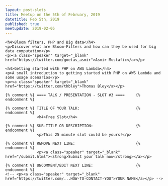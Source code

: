 ```yaml
---
layout: post-slots
title: Meetup on the 5th of February, 2019
datetitle: Feb 5th, 2019
published: true
meetupdate: 2019-02-05
---
```


<div class="slot span4"><div class="icon-awesome"><i class="icon-comment-alt"></i></div>

    <h4>Bloom filters, PHP and Big data</h4>
    <p>Discover what are Bloom-Filters and how can they be used for big data computation</p>
    <p><a class="speaker" target="_blank" href="https://twitter.com/goetas_asmir">Asmir Mustafic</a></p>

</div>

<div class="slot span4"><div class="icon-awesome"><i class="icon-comment-alt"></i></div>

    <h4>Getting started with PHP on AWS Lambda</h4>
    <p>A small introduction to getting started with PHP on AWS Lambda and some usage scenarios</p>
    <p><a class="speaker" target="_blank" href="https://twitter.com/thbley">Thomas Bley</a></p>

</div>

<div class="slot span4"><div class="icon-awesome"><i class="icon-comment-alt"></i></div>

    {% comment %} ==== TALK / PRESENTATION - SLOT #3 ====     {% endcomment %}

    {% comment %} TITLE OF YOUR TALK:                         {% endcomment %}
                  <h4>Free Slot</h4>

    {% comment %} SUB-TITLE OR DESCRIPTION:                   {% endcomment %}
                  <p>This 25 minute slot could be yours!</p>

    {% comment %} REMOVE NEXT LINE:                           {% endcomment %}
                  <p><a class="speaker" target="_blank" href="/submit.html"><strong>Submit your talk now</strong></a></p>

    {% comment %} UNCOMMENT/EDIT NEXT LINE:                   {% endcomment %}
    <!-- <p><a class="speaker" target="_blank" href="https://twitter.com/...HOW-TO-CONTACT-YOU">YOUR NAME</a></p> -->

</div>

